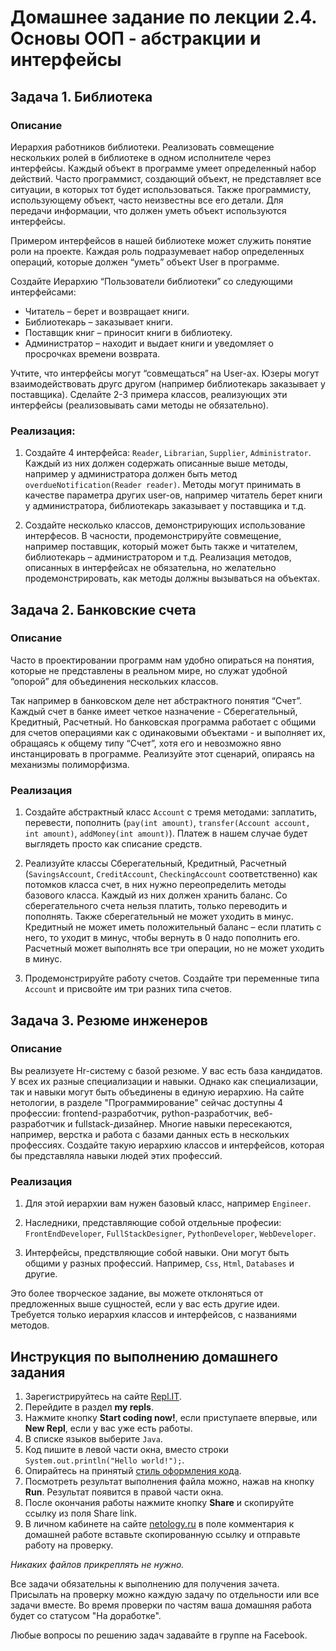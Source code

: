 Домашнее задание по лекции 2.4. Основы ООП - абстракции и интерфейсы
==

## Задача 1. Библиотека
### Описание

Иерархия работников библиотеки. Реализовать совмещение нескольких ролей в библиотеке в одном исполнителе через интерфейсы. Каждый объект в программе умеет определенный набор действий. Часто программист, создающий объект, не представляет все ситуации, в которых тот будет использоваться. Также программисту, использующему объект, часто неизвестны все его детали. Для передачи информации, что должен уметь объект используются интерфейсы.

Примером интерфейсов в нашей библиотеке может служить понятие роли на проекте. Каждая роль подразумевает набор определенных операций, которые должен “уметь” объект User в программе.

Создайте Иерархию “Пользователи библиотеки” со следующими интерфейсами:
* Читатель – берет и возвращает книги.
* Библиотекарь – заказывает книги.
* Поставщик книг – приносит книги в библиотеку.
* Администратор – находит и выдает книги и уведомляет о просрочках времени возврата.

Учтите, что интерфейсы могут “совмещаться” на User-ах. Юзеры могут взаимодействовать другс другом (например библиотекарь заказывает у поставщика). Сделайте 2-3 примера классов, реализующих эти интерфейсы (реализовывать сами методы не обязательно).

### Реализация:
1. Создайте 4 интерфейса: `Reader`, `Librarian`, `Supplier`, `Administrator`. Каждый из них должен содержать описанные выше методы, например у администратора должен быть метод `overdueNotification(Reader reader)`. Методы могут принимать в качестве параметра других user-ов, например читатель берет книги у администратора, библиотекарь заказывает у поставщика и т.д.

2. Создайте несколько классов, демонстрирующих использование интерфесов. В часности, продемонстрируйте совмещение, например поставщик, который может быть также и читателем, библиотекарь – администратором и т.д. Реализация методов, описанных в интерфейсах не обязательна, но желательно продемонстрировать, как методы должны вызываться на объектах.

## Задача 2. Банковские счета
### Описание

Часто в проектировании программ нам удобно опираться на понятия, которые не представлены в реальном мире, но служат удобной “опорой” для объединения нескольких классов.

Так например в банковском деле нет абстрактного понятия “Счет”. Каждый счет в банке имеет четкое назначение -  Сберегательный, Кредитный, Расчетный. Но банковская программа работает с общими для счетов операциями как с одинаковыми объектами - и выполняет их, обращаясь к общему типу “Счет”, хотя его и невозможно явно инстанцировать в программе.
Реализуйте этот сценарий, опираясь на механизмы полиморфизма.

### Реализация
1. Создайте абстрактный класс `Account` с тремя методами: заплатить, перевести, пополнить (`pay(int amount)`, `transfer(Account account, int amount)`, `addMoney(int amount)`). Платеж в нашем случае будет выглядеть просто как списание средств.

2. Реализуйте классы Сберегательный, Кредитный, Расчетный (`SavingsAccount`, `CreditAccount`, `CheckingAccount` соответственно) как потомков класса счет, в них нужно переопределить методы базового класса. Каждый из них должен хранить баланс. Со сберегательного счета нельзя платить, только переводить и пополнять. Также сберегательный не может уходить в минус. Кредитный не может иметь положительный баланс – если платить с него, то уходит в минус, чтобы вернуть в 0 надо пополнить его. Расчетный может выполнять все три операции, но не может уходить в минус.

3. Продемонстрируйте работу счетов. Создайте три переменные типа `Account` и присвойте им три разних типа счетов.

## Задача 3. Резюме инженеров
### Описание

Вы реализуете Hr-систему с базой резюме. У вас есть база кандидатов. У всех их разные специализации и навыки. Однако как специализации, так и навыки могут быть объединены в единую иерархию. На сайте нетологии, в разделе "Программирование" сейчас доступны 4 профессии: frontend-разработчик, python-разработчик, веб-разработчик и fullstack-дизайнер. Многие навыки пересекаются, например, верстка и работа с базами данных есть в нескольких профессиях. Создайте такую иерархию классов и интерфейсов, которая бы представляла навыки людей этих профессий.

### Реализация
1. Для этой иерархии вам нужен базовый класс, например `Engineer`.

2. Наследники, представляющие собой отдельные професии: `FrontEndDeveloper`, `FullStackDesigner`, `PythonDeveloper`, `WebDeveloper`.

3. Интерфейсы, предствляющие собой навыки. Они могут быть общими у разных профессий. Например, `Css`, `Html`, `Databases` и другие.

Это более творческое задание, вы можете отклоняться от предложенных выше сущностей, если у вас есть другие идеи. Требуется только иерархия классов и интерфейсов, с названиями методов.

## Инструкция по выполнению домашнего задания

1. Зарегистрируйтесь на сайте [Repl.IT](http://repl.it/).
2. Перейдите в раздел **my repls**.
3. Нажмите кнопку **Start coding now!**, если приступаете впервые, или **New Repl**, если у вас уже есть работы.
4. В списке языков выберите `Java`.
5. Код пишите в левой части окна, вместо строки `System.out.println("Hello world!");`.
6. Опирайтесь на принятый [стиль оформления кода](https://github.com/netology-code/codestyle/blob/master/java/README.md).
7. Посмотреть результат выполнения файла можно, нажав на кнопку **Run**. Результат появится в правой части окна.
8. После окончания работы нажмите кнопку **Share** и скопируйте ссылку из поля Share link.
9. В личном кабинете на сайте [netology.ru](http://netology.ru/) в поле комментария к домашней работе вставьте скопированную ссылку и отправьте работу на проверку.

*Никаких файлов прикреплять не нужно.*

Все задачи обязательны к выполнению для получения зачета. Присылать на проверку можно каждую задачу по отдельности или все задачи вместе. Во время проверки по частям ваша домашняя работа будет со статусом "На доработке".

Любые вопросы по решению задач задавайте в группе на Facebook.
